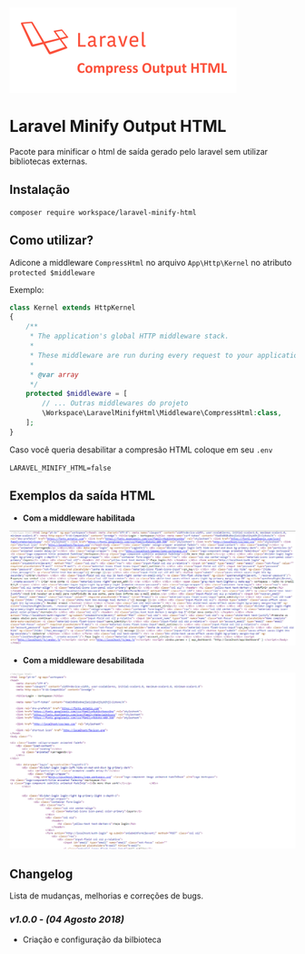 ![Laravel Minify Output HTML](images/laravel-minify.png?raw=true "Laravel Minify Output HTML")

# Laravel Minify Output HTML

Pacote para minificar o html de saída gerado pelo laravel sem utilizar bibliotecas externas.

## Instalação

`composer require workspace/laravel-minify-html`

## Como utilizar?

Adicone a middleware `CompressHtml` no arquivo `App\Http\Kernel` no atributo `protected $middleware`

Exemplo:

```php
class Kernel extends HttpKernel
{
    /**
     * The application's global HTTP middleware stack.
     *
     * These middleware are run during every request to your application.
     *
     * @var array
     */
    protected $middleware = [
        // ... Outras middlewares do projeto
        \Workspace\LaravelMinifyHtml\Middleware\CompressHtml:class,
    ];
}
```

Caso você queria desabilitar a compresão HTML coloque em seu `.env`

``
LARAVEL_MINIFY_HTML=false
``

## Exemplos da saída HTML

- **Com a middleware habilitada**

![With middleware](images/with_middleware.PNG?raw=true "With middleware")

- **Com a middleware desabilitada**

![Without middleware](images/without_middleware.PNG?raw=true "Without middleware")

## Changelog

Lista de mudanças, melhorias e correções de bugs. 

### *v1.0.0 - (04 Agosto 2018)*

- Criação e configuração da bilbioteca 